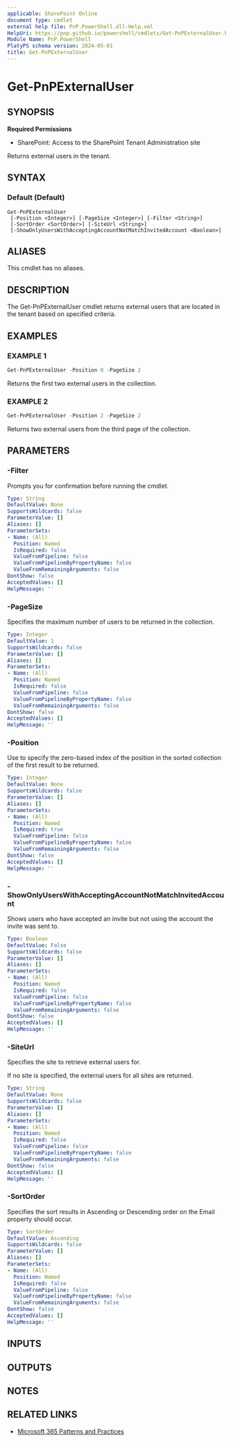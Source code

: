 ```yaml
---
applicable: SharePoint Online
document type: cmdlet
external help file: PnP.PowerShell.dll-Help.xml
HelpUri: https://pnp.github.io/powershell/cmdlets/Get-PnPExternalUser.html
Module Name: PnP.PowerShell
PlatyPS schema version: 2024-05-01
title: Get-PnPExternalUser
---
```


# Get-PnPExternalUser

## SYNOPSIS

**Required Permissions**

* SharePoint: Access to the SharePoint Tenant Administration site

Returns external users in the tenant.

## SYNTAX

### Default (Default)

```
Get-PnPExternalUser
 [-Position <Integer>] [-PageSize <Integer>] [-Filter <String>]
 [-SortOrder <SortOrder>] [-SiteUrl <String>]
 [-ShowOnlyUsersWithAcceptingAccountNotMatchInvitedAccount <Boolean>]
```

## ALIASES

This cmdlet has no aliases.

## DESCRIPTION

The Get-PnPExternalUser cmdlet returns external users that are located in the tenant based on specified criteria.

## EXAMPLES

### EXAMPLE 1

```powershell
Get-PnPExternalUser -Position 0 -PageSize 2
```

Returns the first two external users in the collection.

### EXAMPLE 2

```powershell
Get-PnPExternalUser -Position 2 -PageSize 2
```

Returns two external users from the third page of the collection.

## PARAMETERS

### -Filter

Prompts you for confirmation before running the cmdlet.

```yaml
Type: String
DefaultValue: None
SupportsWildcards: false
ParameterValue: []
Aliases: []
ParameterSets:
- Name: (All)
  Position: Named
  IsRequired: false
  ValueFromPipeline: false
  ValueFromPipelineByPropertyName: false
  ValueFromRemainingArguments: false
DontShow: false
AcceptedValues: []
HelpMessage: ''
```

### -PageSize

Specifies the maximum number of users to be returned in the collection.

```yaml
Type: Integer
DefaultValue: 1
SupportsWildcards: false
ParameterValue: []
Aliases: []
ParameterSets:
- Name: (All)
  Position: Named
  IsRequired: false
  ValueFromPipeline: false
  ValueFromPipelineByPropertyName: false
  ValueFromRemainingArguments: false
DontShow: false
AcceptedValues: []
HelpMessage: ''
```

### -Position

Use to specify the zero-based index of the position in the sorted collection of the first result to be returned.

```yaml
Type: Integer
DefaultValue: None
SupportsWildcards: false
ParameterValue: []
Aliases: []
ParameterSets:
- Name: (All)
  Position: Named
  IsRequired: true
  ValueFromPipeline: false
  ValueFromPipelineByPropertyName: false
  ValueFromRemainingArguments: false
DontShow: false
AcceptedValues: []
HelpMessage: ''
```

### -ShowOnlyUsersWithAcceptingAccountNotMatchInvitedAccount

Shows users who have accepted an invite but not using the account the invite was sent to.

```yaml
Type: Boolean
DefaultValue: False
SupportsWildcards: false
ParameterValue: []
Aliases: []
ParameterSets:
- Name: (All)
  Position: Named
  IsRequired: false
  ValueFromPipeline: false
  ValueFromPipelineByPropertyName: false
  ValueFromRemainingArguments: false
DontShow: false
AcceptedValues: []
HelpMessage: ''
```

### -SiteUrl

Specifies the site to retrieve external users for.

If no site is specified, the external users for all sites are returned.

```yaml
Type: String
DefaultValue: None
SupportsWildcards: false
ParameterValue: []
Aliases: []
ParameterSets:
- Name: (All)
  Position: Named
  IsRequired: false
  ValueFromPipeline: false
  ValueFromPipelineByPropertyName: false
  ValueFromRemainingArguments: false
DontShow: false
AcceptedValues: []
HelpMessage: ''
```

### -SortOrder

Specifies the sort results in Ascending or Descending order on the Email property should occur.

```yaml
Type: SortOrder
DefaultValue: Ascending
SupportsWildcards: false
ParameterValue: []
Aliases: []
ParameterSets:
- Name: (All)
  Position: Named
  IsRequired: false
  ValueFromPipeline: false
  ValueFromPipelineByPropertyName: false
  ValueFromRemainingArguments: false
DontShow: false
AcceptedValues: []
HelpMessage: ''
```

## INPUTS

## OUTPUTS

## NOTES

## RELATED LINKS

- [Microsoft 365 Patterns and Practices](https://aka.ms/m365pnp)
